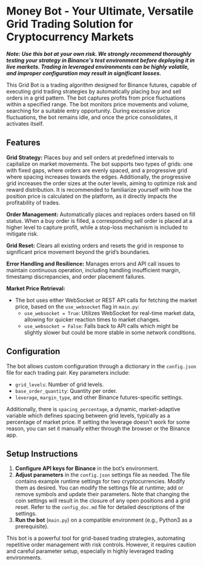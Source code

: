 # Money Bot - Your Ultimate, Versatile Grid Trading Solution for Cryptocurrency Markets

***Note: Use this bot at your own risk. We strongly recommend thoroughly testing your strategy in Binance's test environment before deploying it in live markets. Trading in leveraged environments can be highly volatile, and improper configuration may result in significant losses.***

This Grid Bot is a trading algorithm designed for Binance futures, capable of executing grid trading strategies by automatically placing buy and sell orders in a grid pattern. The bot captures profits from price fluctuations within a specified range. The bot monitors price movements and volume, searching for a suitable entry opportunity. During excessive price fluctuations, the bot remains idle, and once the price consolidates, it activates itself.

## Features

**Grid Strategy:** Places buy and sell orders at predefined intervals to capitalize on market movements. The bot supports two types of grids: one with fixed gaps, where orders are evenly spaced, and a progressive grid where spacing increases towards the edges. Additionally, the progressive grid increases the order sizes at the outer levels, aiming to optimize risk and reward distribution. It is recommended to familiarize yourself with how the position price is calculated on the platform, as it directly impacts the profitability of trades.

**Order Management:** Automatically places and replaces orders based on fill status. When a buy order is filled, a corresponding sell order is placed at a higher level to capture profit, while a stop-loss mechanism is included to mitigate risk.

**Grid Reset:** Clears all existing orders and resets the grid in response to significant price movement beyond the grid’s boundaries.

**Error Handling and Resilience:** Manages errors and API call issues to maintain continuous operation, including handling insufficient margin, timestamp discrepancies, and order placement failures.

**Market Price Retrieval:** 
- The bot uses either WebSocket or REST API calls for fetching the market price, based on the `use_websocket` flag in `main.py`:
  - `use_websocket = True`: Utilizes WebSocket for real-time market data, allowing for quicker reaction times to market changes.
  - `use_websocket = False`: Falls back to API calls which might be slightly slower but could be more stable in some network conditions.

## Configuration

The bot allows custom configuration through a dictionary in the `config.json` file for each trading pair. Key parameters include:
- `grid_levels`: Number of grid levels.
- `base_order_quantity`: Quantity per order.
- `leverage`, `margin_type`, and other Binance futures-specific settings.

Additionally, there is `spacing_percentage`, a dynamic, market-adaptive variable which defines spacing between grid levels, typically as a percentage of market price. 
If setting the leverage doesn't work for some reason, you can set it manually either through the browser or the Binance app.

## Setup Instructions

1. **Configure API keys for Binance** in the bot’s environment.
2. **Adjust parameters** in the `config.json` settings file as needed. The file contains example runtime settings for two cryptocurrencies. Modify them as desired. You can modify the settings file at runtime; add or remove symbols and update their parameters. Note that changing the coin settings will result in the closure of any open positions and a grid reset. Refer to the `config_doc.md` file for detailed descriptions of the settings.
3. **Run the bot** (`main.py`) on a compatible environment (e.g., Python3 as a prerequisite).

This bot is a powerful tool for grid-based trading strategies, automating repetitive order management with risk controls. However, it requires caution and careful parameter setup, especially in highly leveraged trading environments.


